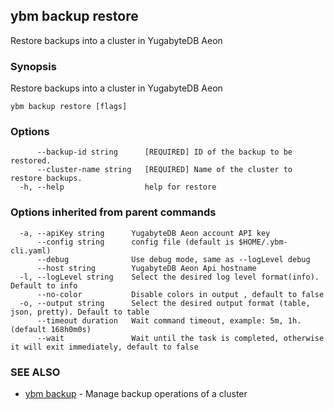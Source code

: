 ## ybm backup restore

Restore backups into a cluster in YugabyteDB Aeon

### Synopsis

Restore backups into a cluster in  YugabyteDB Aeon

```
ybm backup restore [flags]
```

### Options

```
      --backup-id string      [REQUIRED] ID of the backup to be restored.
      --cluster-name string   [REQUIRED] Name of the cluster to restore backups.
  -h, --help                  help for restore
```

### Options inherited from parent commands

```
  -a, --apiKey string      YugabyteDB Aeon account API key
      --config string      config file (default is $HOME/.ybm-cli.yaml)
      --debug              Use debug mode, same as --logLevel debug
      --host string        YugabyteDB Aeon Api hostname
  -l, --logLevel string    Select the desired log level format(info). Default to info
      --no-color           Disable colors in output , default to false
  -o, --output string      Select the desired output format (table, json, pretty). Default to table
      --timeout duration   Wait command timeout, example: 5m, 1h. (default 168h0m0s)
      --wait               Wait until the task is completed, otherwise it will exit immediately, default to false
```

### SEE ALSO

* [ybm backup](ybm_backup.md)	 - Manage backup operations of a cluster

